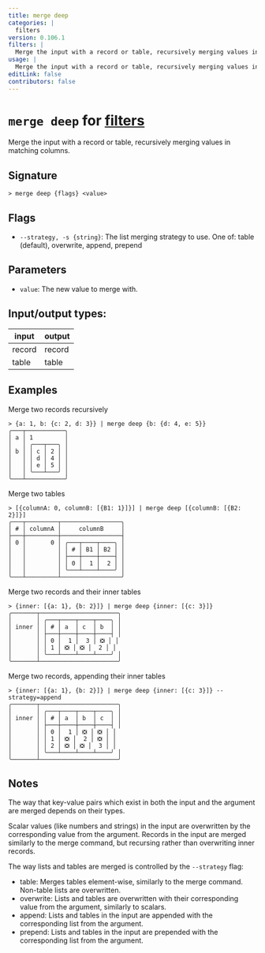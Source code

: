 ```yaml
---
title: merge deep
categories: |
  filters
version: 0.106.1
filters: |
  Merge the input with a record or table, recursively merging values in matching columns.
usage: |
  Merge the input with a record or table, recursively merging values in matching columns.
editLink: false
contributors: false
---
```

<!-- This file is automatically generated. Please edit the command in https://github.com/nushell/nushell instead. -->

# `merge deep` for [filters](/commands/categories/filters.md)

<div class='command-title'>Merge the input with a record or table, recursively merging values in matching columns.</div>

## Signature

```> merge deep {flags} <value>```

## Flags

 -  `--strategy, -s {string}`: The list merging strategy to use. One of: table (default), overwrite, append, prepend

## Parameters

 -  `value`: The new value to merge with.


## Input/output types:

| input  | output |
| ------ | ------ |
| record | record |
| table  | table  |
## Examples

Merge two records recursively
```nu
> {a: 1, b: {c: 2, d: 3}} | merge deep {b: {d: 4, e: 5}}
╭───┬───────────╮
│ a │ 1         │
│   │ ╭───┬───╮ │
│ b │ │ c │ 2 │ │
│   │ │ d │ 4 │ │
│   │ │ e │ 5 │ │
│   │ ╰───┴───╯ │
╰───┴───────────╯
```

Merge two tables
```nu
> [{columnA: 0, columnB: [{B1: 1}]}] | merge deep [{columnB: [{B2: 2}]}]
╭───┬─────────┬─────────────────╮
│ # │ columnA │     columnB     │
├───┼─────────┼─────────────────┤
│ 0 │       0 │ ╭───┬────┬────╮ │
│   │         │ │ # │ B1 │ B2 │ │
│   │         │ ├───┼────┼────┤ │
│   │         │ │ 0 │  1 │  2 │ │
│   │         │ ╰───┴────┴────╯ │
╰───┴─────────┴─────────────────╯

```

Merge two records and their inner tables
```nu
> {inner: [{a: 1}, {b: 2}]} | merge deep {inner: [{c: 3}]}
╭───────┬──────────────────────╮
│       │ ╭───┬────┬────┬────╮ │
│ inner │ │ # │ a  │ c  │ b  │ │
│       │ ├───┼────┼────┼────┤ │
│       │ │ 0 │  1 │  3 │ ❎ │ │
│       │ │ 1 │ ❎ │ ❎ │  2 │ │
│       │ ╰───┴────┴────┴────╯ │
╰───────┴──────────────────────╯
```

Merge two records, appending their inner tables
```nu
> {inner: [{a: 1}, {b: 2}]} | merge deep {inner: [{c: 3}]} --strategy=append
╭───────┬──────────────────────╮
│       │ ╭───┬────┬────┬────╮ │
│ inner │ │ # │ a  │ b  │ c  │ │
│       │ ├───┼────┼────┼────┤ │
│       │ │ 0 │  1 │ ❎ │ ❎ │ │
│       │ │ 1 │ ❎ │  2 │ ❎ │ │
│       │ │ 2 │ ❎ │ ❎ │  3 │ │
│       │ ╰───┴────┴────┴────╯ │
╰───────┴──────────────────────╯
```

## Notes
The way that key-value pairs which exist in both the input and the argument are merged depends on their types.

Scalar values (like numbers and strings) in the input are overwritten by the corresponding value from the argument.
Records in the input are merged similarly to the merge command, but recursing rather than overwriting inner records.

The way lists and tables are merged is controlled by the `--strategy` flag:
  - table: Merges tables element-wise, similarly to the merge command. Non-table lists are overwritten.
  - overwrite: Lists and tables are overwritten with their corresponding value from the argument, similarly to scalars.
  - append: Lists and tables in the input are appended with the corresponding list from the argument.
  - prepend: Lists and tables in the input are prepended with the corresponding list from the argument.